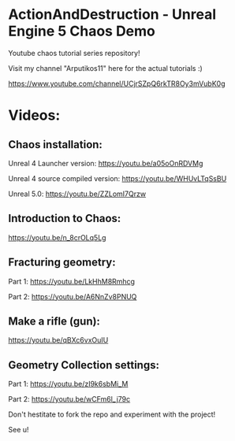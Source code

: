 # ActionAndDestruction - Unreal Engine 5 Chaos Demo
Youtube chaos tutorial series repository!

Visit my channel "Arputikos11" here for the actual tutorials :)

https://www.youtube.com/channel/UCjrSZpQ6rkTR8Oy3mVubK0g

# Videos:

## Chaos installation:

Unreal 4 Launcher version: https://youtu.be/a05oOnRDVMg

Unreal 4 source compiled version: https://youtu.be/WHUvLTqSsBU

Unreal 5.0: https://youtu.be/ZZLomI7Qrzw

## Introduction to Chaos:
https://youtu.be/n_8crOLq5Lg

## Fracturing geometry:

Part 1: https://youtu.be/LkHhM8Rmhcg

Part 2: https://youtu.be/A6NnZv8PNUQ

## Make a rifle (gun):
https://youtu.be/qBXc6vxOuIU

## Geometry Collection settings:

Part 1: https://youtu.be/zI9k6sbMi_M

Part 2: https://youtu.be/wCFm6l_j79c



Don't hestitate to fork the repo and experiment with the project!

See u!
